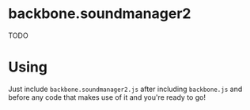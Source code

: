 backbone.soundmanager2
======================

TODO

Using
=====

Just include `backbone.soundmanager2.js` after including `backbone.js` and before any code that makes use of it and you're 
ready to go!
